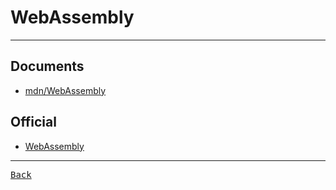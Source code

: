 # WebAssembly

---

## Documents

- [mdn/WebAssembly](https://developer.mozilla.org/en-US/docs/WebAssembly)

## Official

- [WebAssembly](https://webassembly.org/)

---

[<kbd> Back </kbd>](./readme.md)
